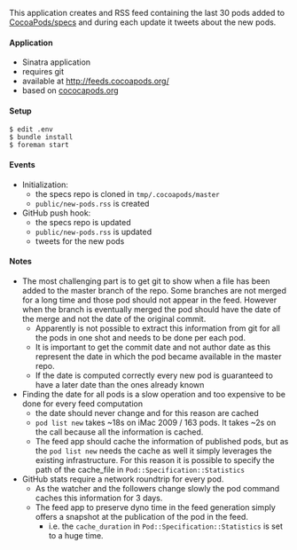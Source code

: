 This application creates and RSS feed containing the last 30 pods added to [CocoaPods/specs](https://github.com/CocoaPods/specs) and during each update it tweets about the new pods.

#### Application

- Sinatra application
- requires git
- available at http://feeds.cocoapods.org/
- based on [cococapods.org](https://github.com/CocoaPods/CocoaPods.org)

#### Setup

```shell
$ edit .env
$ bundle install
$ foreman start
```

#### Events

- Initialization:
    - the specs repo is cloned in `tmp/.cocoapods/master`
    - `public/new-pods.rss` is created
- GitHub push hook:
    - the specs repo is updated
    - `public/new-pods.rss` is updated
    - tweets for the new pods

#### Notes

- The most challenging part is to get git to show when a file has been added to the master branch of the repo. Some branches are not merged for a long time and those pod should not appear in the feed. However when the branch is eventually merged the pod should have the date of the merge and not the date of the original commit.
    - Apparently is not possible to extract this information from git for all the pods in one shot and needs to be done per each pod.
    - It is important to get the commit date and not author date as this represent the date in which the pod became available in the master repo.
    - If the date is computed correctly every new pod is guaranteed to have a later date than the ones already known
- Finding the date for all pods is a slow operation and too expensive to be done for every feed computation
    - the date should never change and for this reason are cached
    - `pod list new` takes ~18s on iMac 2009 / 163 pods. It takes ~2s on the call because all the information is cached.
    - The feed app should cache the information of published pods, but as the `pod list new` needs the cache as well it simply leverages the existing infrastructure. For this reason it is possible to specify the path of the cache_file in `Pod::Specification::Statistics`
- GitHub stats require a network roundtrip for every pod.
    - As the watcher and the followers change slowly the pod command caches this information for 3 days.
    - The feed app to preserve dyno time in the feed generation simply offers a snapshot at the publication of the pod in the feed.
        - i.e. the `cache_duration` in `Pod::Specification::Statistics` is set to a huge time.
